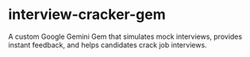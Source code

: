 # interview-cracker-gem
A custom Google Gemini Gem that simulates mock interviews, provides instant feedback, and helps candidates crack job interviews.
